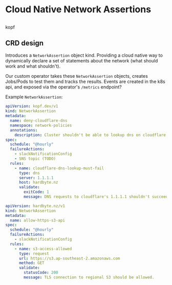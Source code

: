# Cloud Native Network Assertions

## 

kopf

## CRD design

Introduces a `NetworkAssertion` object kind. Providing a cloud native way to dynamically
declare a set of statements about the network (what should work and what shouldn't).

Our custom operator takes these `NetworkAssertion` objects, creates Jobs/Pods to test them and tracks the results. 
Events are created in the k8s api, and exposed via the operator's `/metrics` endpoint?

Example `NetworkAssertion`:

```yaml
apiVersion: kopf.dev/v1
kind: NetworkAssertion
metadata:
  name: deny-cloudflare-dns
  namespace: network-policies
  annotations:
    description: Cluster shouldn't be able to lookup dns on cloudflare.
spec:
  schedule: "@hourly"
  failureActions:
    - slackNotificationConfig
    - SNS topic (TODO)
  rules:
    - name: cloudflare-dns-lookup-must-fail
      type: dns
      server: 1.1.1.1
      host: hardbyte.nz
      validate:
        exitCode: 1
        message: DNS requests to cloudflare's 1.1.1.1 shouldn't succeed.
```

```yaml
apiVersion: hardbyte.nz/v1
kind: NetworkAssertion
metadata:
  name: allow-https-s3-api
spec:
  schedule: "@hourly"
  failureActions:
    - slackNotificationConfig
  rules:
    - name: s3-access-allowed
      type: request
      url: https://s3.ap-southeast-2.amazonaws.com
      method: GET
      validate:
        statusCode: 200
        message: TLS connection to regional S3 should be allowed.
```
